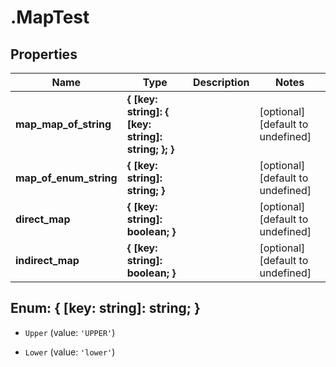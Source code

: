 # .MapTest

## Properties

|Name | Type | Description | Notes|
|------------ | ------------- | ------------- | -------------|
|**map_map_of_string** | **{ [key: string]: { [key: string]: string; }; }** |  | [optional] [default to undefined]|
|**map_of_enum_string** | **{ [key: string]: string; }** |  | [optional] [default to undefined]|
|**direct_map** | **{ [key: string]: boolean; }** |  | [optional] [default to undefined]|
|**indirect_map** | **{ [key: string]: boolean; }** |  | [optional] [default to undefined]|


## Enum: { [key: string]: string; }


* `Upper` (value: `'UPPER'`)

* `Lower` (value: `'lower'`)




